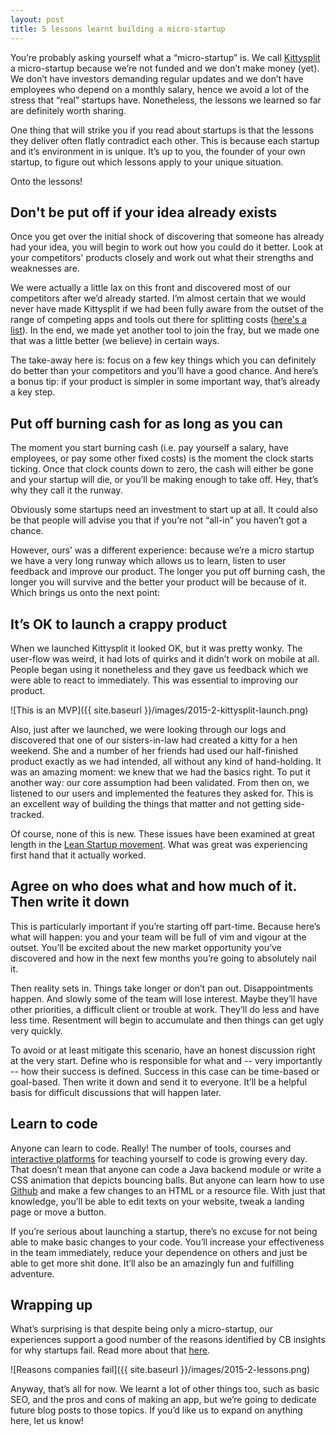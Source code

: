 ```yaml
---
layout: post
title: 5 lessons learnt building a micro-startup
---
```

You’re probably asking yourself what a “micro-startup” is. We call [Kittysplit](http://kittysplit.com) a micro-startup because we’re not funded and we don’t make money (yet). We don’t have investors demanding regular updates and we don’t have employees who depend on a monthly salary, hence we avoid a lot of the stress that “real” startups have. Nonetheless, the lessons we learned so far are definitely worth sharing.

One thing that will strike you if you read about startups is that the lessons they deliver often flatly contradict each other. This is because each startup and it’s environment in is unique. It’s up to you, the founder of your own startup, to figure out which lessons apply to your unique situation.

Onto the lessons!

## Don't be put off if your idea already exists
Once you get over the initial shock of discovering that someone has already had your idea, you will begin to work out how you could do it better. Look at your competitors' products closely and work out what their strengths and weaknesses are.

We were actually a little lax on this front and discovered most of our competitors after we’d already started. I’m almost certain that we would never have made Kittysplit if we had been fully aware from the outset of the range of competing apps and tools out there for splitting costs ([here's a list](http://alternativeto.net/software/kittysplit/)). In the end, we made yet another tool to join the fray, but we made one that was a little better (we believe) in certain ways.

The take-away here is: focus on a few key things which you can definitely do better than your competitors and you’ll have a good chance. And here’s a bonus tip: if your product is simpler in some important way, that’s already a key step.

## Put off burning cash for as long as you can
The moment you start burning cash (i.e. pay yourself a salary, have employees, or pay some other fixed costs) is the moment the clock starts ticking. Once that clock counts down to zero, the cash will either be gone and your startup will die, or you’ll be making enough to take off. Hey, that’s why they call it the runway.

Obviously some startups need an investment to start up at all. It could also be that people will advise you that if you’re not “all-in” you haven’t got a chance.

However, ours’ was a different experience: because we’re a micro startup we have a very long runway which allows us to learn, listen to user feedback and improve our product. The longer you put off burning cash, the longer you will survive and the better your product will be because of it. Which brings us onto the next point:

## It’s OK to launch a crappy product
When we launched Kittysplit it looked OK, but it was pretty wonky. The user-flow was weird, it had lots of quirks and it didn’t work on mobile at all. People began using it nonetheless and they gave us feedback which we were able to react to immediately. This was essential to improving our product.

![This is an MVP]({{ site.baseurl }}/images/2015-2-kittysplit-launch.png)

Also, just after we launched, we were looking through our logs and discovered that one of our sisters-in-law had created a kitty for a hen weekend. She and a number of her friends had used our half-finished product exactly as we had intended, all without any kind of hand-holding. It was an amazing moment: we knew that we had the basics right. To put it another way: our core assumption had been validated. From then on, we listened to our users and implemented the features they asked for. This is an excellent way of building the things that matter and not getting side-tracked.

Of course, none of this is new. These issues have been examined at great length in the [Lean Startup movement](http://en.wikipedia.org/wiki/Lean_startup). What was great was experiencing first hand that it actually worked.

## Agree on who does what and how much of it. Then write it down
This is particularly important if you’re starting off part-time. Because here’s what will happen: you and your team will be full of vim and vigour at the outset. You’ll be excited about the new market opportunity you’ve discovered and how in the next few months you’re going to absolutely nail it.

Then reality sets in. Things take longer or don’t pan out. Disappointments happen. And slowly some of the team will lose interest. Maybe they’ll have other priorities, a difficult client or trouble at work. They’ll do less and have less time. Resentment will begin to accumulate and then things can get ugly very quickly.

To avoid or at least mitigate this scenario, have an honest discussion right at the very start. Define who is responsible for what and -- very importantly -- how their success is defined. Success in this case can be time-based or goal-based. Then write it down and send it to everyone. It’ll be a helpful basis for difficult discussions that will happen later.

## Learn to code
Anyone can learn to code. Really! The number of tools, courses and [interactive platforms](http://www.codecademy.com/) for teaching yourself to code is growing every day. That doesn’t mean that anyone can code a Java backend module or write a CSS animation that depicts bouncing balls. But anyone can learn how to use [Github](https://guides.github.com/) and make a few changes to an HTML or a resource file. With just that knowledge, you’ll be able to edit texts on your website, tweak a landing page or move a button.

If you’re serious about launching a startup, there’s no excuse for not being able to make basic changes to your code. You’ll increase your effectiveness in the team immediately, reduce your dependence on others and just be able to get more shit done. It’ll also be an amazingly fun and fulfilling adventure.

## Wrapping up
What’s surprising is that despite being only a micro-startup, our experiences support a good number of the reasons identified by CB insights for why startups fail. Read more about that [here](http://thenextweb.com/insider/2014/09/25/top-20-reasons-startups-fail-report/).

![Reasons companies fail]({{ site.baseurl }}/images/2015-2-lessons.png)

Anyway, that’s all for now. We learnt a lot of other things too, such as basic SEO, and the pros and cons of making an app, but we’re going to dedicate future blog posts to those topics. If you’d like us to expand on anything here, let us know!
